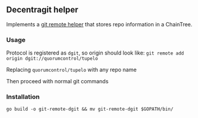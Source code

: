 ## Decentragit helper
Implements a [git remote helper](https://git-scm.com/docs/git-remote-helpers) that stores repo information in a ChainTree.


### Usage
Protocol is registered as `dgit`, so origin should look like:
`git remote add origin dgit://quorumcontrol/tupelo`

Replacing `quorumcontrol/tupelo` with any repo name

Then proceed with normal git commands

### Installation
`go build -o git-remote-dgit && mv git-remote-dgit $GOPATH/bin/`
